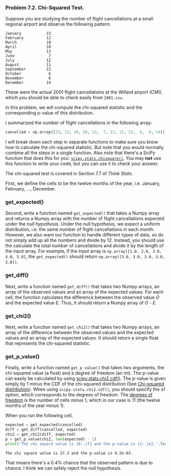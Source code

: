 ### Problem 7.2. Chi-Squared Test.

Suppose you are studying the number of flight cancellations
  at a small regional airport and observe the following pattern:
    
    January           23
    February          12
    March             10
    April             10
    May               13
    June               7
    July              12
    August            11
    September         22
    October            6
    November           6
    December          14

These were the actual 2001 flight cancellations at the Willard airport (CMI),
  which you should be able to check easily from `2001.csv`.
                                                        
In this problem, we will compute the chi-squared statistic and
  the corresponding p-value of this distribution.

I summarized the number of flight cancellations in the following array:

```python
cancelled = np.array([23, 12, 10, 10, 13,  7, 12, 11, 22,  6,  6, 14])
```

I will break down each step in separate functions to make sure you know
  how to calculate the chi-squared statistic.
  But note that you would normally combine all the steps in a single function.
  Also note that there's a SciPy function that does this for you:
  [`scipy.stats.chisquare()`](http://docs.scipy.org/doc/scipy-0.14.0/reference/generated/scipy.stats.chisquare.html).
  You may **not** use this function to write your code, but you can
  use it to check your answer.
       
The chi-squared test is covered in Section 7.7 of *Think Stats*.

First, we define the cells to be the twelve months of the year,
  i.e. January, February, ..., December.

### get\_expected()

Second, write a function named `get_expected()` that takes a Numpy array
  and returns a Numpy array with the number of flight cancellations
  expected under the *null hypothesis*.
  Under the null hypothesis, we expect a uniform distribution,
  i.e. the same number of flight cancellations in each month.
  However, we also want our function to handle different types of data,
  so do not simply add up all the numbers and divide by 12.
  Instead, you should use the calculate the total number of cancellations
  and divide it by the length of the input array.
  For example, if the input array is `np.array([1.0, 2.0, 3.0, 4.0, 5.0]`,
  the `get_expected()` should return `np.array([3.0, 3.0, 3.0, 3.0, 3.0])`.

### get\_diff()

Next, write a function named `get_diff()` that takes two Numpy arrays,
  an array of the observed values and an array of the expected values.
  For each cell, the function calculates the difference between the observed
  value *O* and the expected value *E*.
  Thus, it should return a Numpy array of *O* - *E*.

### get_chi2()

Next, write a function named `get_chi2()` that takes two Numpy arrays,
  an array of the difference between the observed values and the expected
  values and an array of the expected values.
  It should return a single float that represents the chi-squared statistic.

### get\_p\_value()

Finally, write a function named `get_p_value()` that takes two arguments,
  the chi-squared value (a float) and a degree of freedom (an int).
  The p-value can easily be calculated by using
  [scipy.stats.chi2.cdf()](http://docs.scipy.org/doc/scipy/reference/generated/scipy.stats.chi2.html).
  The p-value is given simply by 1 minus the CDF of the chi-squared distribution
  (See [Chi-squared distribution](http://en.wikipedia.org/wiki/Chi-squared_distribution)).
  When using `scipy.stats.chi2.cdf()`, you should specify the `df` option,
  which corresponds to the degrees of freedom.
  The [degrees of freedom](http://en.wikipedia.org/wiki/Degrees_of_freedom_%28statistics%29)
  is the number of cells minus 1, which in our case is 11
  (the twelve months of the year minus 1).

When you run the following cell, 

```python
expected = get_expected(cancelled)
diff = get_diff(cancelled, expected)
chi2 = get_chi2(diff, expected)
p = get_p_value(chi2, len(expected) - 1)
print('The chi square value is {0:.1f} and the p-value is {1:.1e}.'.format(chi2, p_sp))
```
    The chi square value is 27.3 and the p-value is 4.2e-03.
        
That means there's a 0.4% chance that the observed pattern is due to chance.
  I think we can safely reject the null hypothesis.

